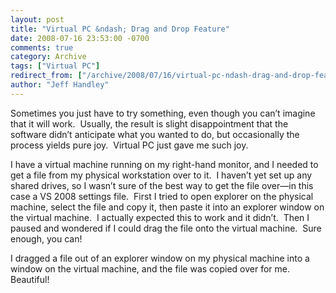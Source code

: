 ```yaml
---
layout: post
title: "Virtual PC &ndash; Drag and Drop Feature"
date: 2008-07-16 23:53:00 -0700
comments: true
category: Archive
tags: ["Virtual PC"]
redirect_from: ["/archive/2008/07/16/virtual-pc-ndash-drag-and-drop-feature.aspx/"]
author: "Jeff Handley"
---
```

<!-- more -->
<p></p>  <p>Sometimes you just have to try something, even though you can’t imagine that it will work.  Usually, the result is slight disappointment that the software didn’t anticipate what you wanted to do, but occasionally the process yields pure joy.  Virtual PC just gave me such joy.</p>  <p>I have a virtual machine running on my right-hand monitor, and I needed to get a file from my physical workstation over to it.  I haven’t yet set up any shared drives, so I wasn’t sure of the best way to get the file over—in this case a VS 2008 settings file.  First I tried to open explorer on the physical machine, select the file and copy it, then paste it into an explorer window on the virtual machine.  I actually expected this to work and it didn’t.  Then I paused and wondered if I could drag the file onto the virtual machine.  Sure enough, you can!</p>  <p>I dragged a file out of an explorer window on my physical machine into a window on the virtual machine, and the file was copied over for me.  Beautiful!</p>
